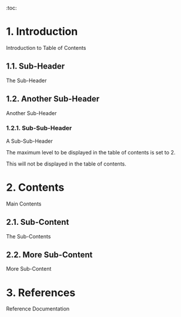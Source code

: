 <!-- Space: TS -->
<!-- Parent: Mark Kitchen Sink -->
<!-- Title: Mark TOC -->
<!-- Label: markdown -->
<!-- Label: confluence -->

<!-- Macro: :toc:
     Template: ac:toc
     Printable: 'false'
     MinLevel: 1
     MaxLevel: 2 -->

:toc:

# 1. Introduction
Introduction to Table of Contents

## 1.1. Sub-Header
The Sub-Header

## 1.2. Another Sub-Header
Another Sub-Header

### 1.2.1. Sub-Sub-Header
A Sub-Sub-Header

The maximum level to be displayed in the table of contents is set to 2.

This will not be displayed in the table of contents. 

# 2. Contents
Main Contents

## 2.1. Sub-Content
The Sub-Contents

## 2.2. More Sub-Content
More Sub-Content

# 3. References
Reference Documentation